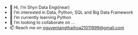 - 👋 Hi, I’m Shyn Data Engi(near)
- 👀 I’m interested in Data, Python, SQL and Big Data Framework
- 🌱 I’m currently learning Python
- 💞️ I’m looking to collaborate on ...
- 📫 Reach me on nguyentangthaihoa21011999@gmail.com
<!---
HoaNguyenCoder9x/HoaNguyenCoder9x is a ✨ special ✨ repository because its `README.md` (this file) appears on your GitHub profile.
You can click the Preview link to take a look at your changes.
--->
